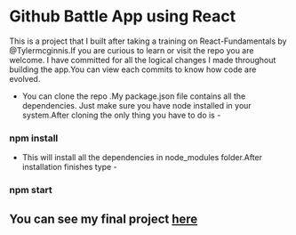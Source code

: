 # Github Battle App using React

This is a project that I built after taking a training on React-Fundamentals by @Tylermcginnis.If you are curious to learn or 
visit the repo you are welcome. I have committed for all the logical changes I made throughout building the app.You can view 
each commits to know how code are evolved.

* You can clone the repo .My package.json file contains all the dependencies. Just make sure you have node installed in your
system.After cloning the only thing you have to do is -

### npm install ###
* This will install all the dependencies in node_modules folder.After installation finishes type -

### npm start ###

## You can see my final project [here](https://my-react-github-battle-p-d6a2e.firebaseapp.com/)


